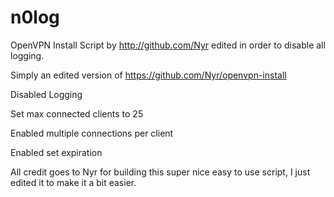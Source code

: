 # n0log
OpenVPN Install Script by http://github.com/Nyr edited in order to disable all logging.

Simply an edited version of https://github.com/Nyr/openvpn-install 

Disabled Logging

Set max connected clients to 25

Enabled multiple connections per client

Enabled set expiration 

All credit goes to Nyr for building this super nice easy to use script, I just edited it to make it a bit easier.
